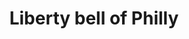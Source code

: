 ---
pid: fs166
title: Liberty bell of Philly
location_transcription: Penns Landing
coordinates: "[-75.140087316965, 39.949095424376]"
zipcode: '19055'
gen_neighborhood: 
neighborhood: 
outside_phl: 'Levittown PA '
age: '18'
age_range: 13-19
instagram: 
image_file_name: fs_166.jpg
proposal_transcription: Bell tolls different genres/cultural music every time it tolls
  there's a new one.
topic: 
topic_summary: 0, 0
type: Audio
keywords_other: 
credit: Kaitlyn Saresky
image_labels: Liberty Bell
twitter: 
facebook: 
permalink: "/monuments/fs166/"
layout: item-page
---
